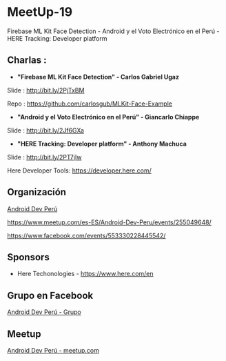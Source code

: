 # MeetUp-19
Firebase ML Kit Face Detection - Android y el Voto Electrónico en el Perú - HERE Tracking: Developer platform

## Charlas :

- **"Firebase ML Kit Face Detection" - Carlos Gabriel Ugaz**

Slide : http://bit.ly/2PjTxBM

Repo  : https://github.com/carlosgub/MLKit-Face-Example


- **"Android y el Voto Electrónico en el Perú" - Giancarlo Chiappe**

Slide : http://bit.ly/2Jf6GXa


- **"HERE Tracking: Developer platform" - Anthony Machuca**

Slide : http://bit.ly/2PT7jIw

Here Developer Tools: https://developer.here.com/


## Organización 
[Android Dev Perú](https://github.com/Android-Dev-Peru)

https://www.meetup.com/es-ES/Android-Dev-Peru/events/255049648/

https://www.facebook.com/events/553330228445542/

## Sponsors

- Here Techonologies - https://www.here.com/en

## Grupo en Facebook 

[Android Dev Perú - Grupo](https://www.facebook.com/groups/androidpe/)

## Meetup 

[Android Dev Perú - meetup.com](https://www.meetup.com/es-ES/Android-Dev-Peru/)
